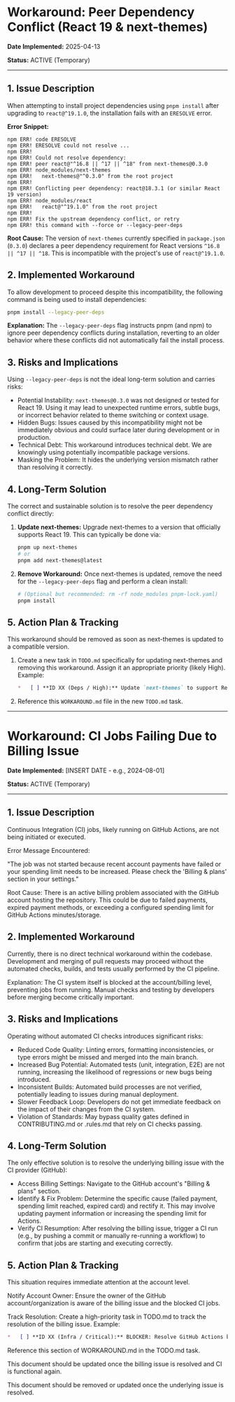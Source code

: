 # Workaround: Peer Dependency Conflict (React 19 & next-themes)

**Date Implemented:** 2025-04-13

**Status:** ACTIVE (Temporary)

---

## 1. Issue Description

When attempting to install project dependencies using `pnpm install` after upgrading to `react@^19.1.0`, the installation fails with an `ERESOLVE` error.

**Error Snippet:**

```
npm ERR! code ERESOLVE
npm ERR! ERESOLVE could not resolve ...
npm ERR!
npm ERR! Could not resolve dependency:
npm ERR! peer react@"^16.8 || ^17 || ^18" from next-themes@0.3.0
npm ERR! node_modules/next-themes
npm ERR!   next-themes@"^0.3.0" from the root project
npm ERR!
npm ERR! Conflicting peer dependency: react@18.3.1 (or similar React 19 version)
npm ERR! node_modules/react
npm ERR!   react@"^19.1.0" from the root project
npm ERR!
npm ERR! Fix the upstream dependency conflict, or retry
npm ERR! this command with --force or --legacy-peer-deps
```

**Root Cause:** The version of `next-themes` currently specified in `package.json` (`0.3.0`) declares a peer dependency requirement for React versions `^16.8 || ^17 || ^18`. This is incompatible with the project's use of `react@^19.1.0`.

## 2. Implemented Workaround

To allow development to proceed despite this incompatibility, the following command is being used to install dependencies:

```bash
pnpm install --legacy-peer-deps
```

**Explanation:** The `--legacy-peer-deps` flag instructs pnpm (and npm) to ignore peer dependency conflicts during installation, reverting to an older behavior where these conflicts did not automatically fail the install process.

## 3. Risks and Implications

Using `--legacy-peer-deps` is not the ideal long-term solution and carries risks:

*   Potential Instability: `next-themes@0.3.0` was not designed or tested for React 19. Using it may lead to unexpected runtime errors, subtle bugs, or incorrect behavior related to theme switching or context usage.
*   Hidden Bugs: Issues caused by this incompatibility might not be immediately obvious and could surface later during development or in production.
*   Technical Debt: This workaround introduces technical debt. We are knowingly using potentially incompatible package versions.
*   Masking the Problem: It hides the underlying version mismatch rather than resolving it correctly.

## 4. Long-Term Solution

The correct and sustainable solution is to resolve the peer dependency conflict directly:

1.  **Update next-themes:** Upgrade next-themes to a version that officially supports React 19. This can typically be done via:

    ```bash
    pnpm up next-themes
    # or
    pnpm add next-themes@latest
    ```
2.  **Remove Workaround:** Once next-themes is updated, remove the need for the `--legacy-peer-deps` flag and perform a clean install:

    ```bash
    # (Optional but recommended: rm -rf node_modules pnpm-lock.yaml)
    pnpm install
    ```

## 5. Action Plan & Tracking

This workaround should be removed as soon as next-themes is updated to a compatible version.

1.  Create a new task in `TODO.md` specifically for updating next-themes and removing this workaround. Assign it an appropriate priority (likely High). Example:

    ```markdown
    *   [ ] **ID XX (Deps / High):** Update `next-themes` to support React 19 and remove `--legacy-peer-deps` workaround. *Resolve peer dependency conflict documented in WORKAROUND.md*
    ```
2.  Reference this `WORKAROUND.md` file in the new `TODO.md` task.


---

# Workaround: CI Jobs Failing Due to Billing Issue

**Date Implemented:** [INSERT DATE - e.g., 2024-08-01]

**Status:** ACTIVE (Temporary)

---

## 1. Issue Description
Continuous Integration (CI) jobs, likely running on GitHub Actions, are not being initiated or executed.

Error Message Encountered:

"The job was not started because recent account payments have failed or your spending limit needs to be increased. Please check the 'Billing & plans' section in your settings."

Root Cause: There is an active billing problem associated with the GitHub account hosting the repository. This could be due to failed payments, expired payment methods, or exceeding a configured spending limit for GitHub Actions minutes/storage.

## 2. Implemented Workaround
Currently, there is no direct technical workaround within the codebase. Development and merging of pull requests may proceed without the automated checks, builds, and tests usually performed by the CI pipeline.

Explanation: The CI system itself is blocked at the account/billing level, preventing jobs from running. Manual checks and testing by developers before merging become critically important.

## 3. Risks and Implications
Operating without automated CI checks introduces significant risks:

*   Reduced Code Quality: Linting errors, formatting inconsistencies, or type errors might be missed and merged into the main branch.
*   Increased Bug Potential: Automated tests (unit, integration, E2E) are not running, increasing the likelihood of regressions or new bugs being introduced.
*   Inconsistent Builds: Automated build processes are not verified, potentially leading to issues during manual deployment.
*   Slower Feedback Loop: Developers do not get immediate feedback on the impact of their changes from the CI system.
*   Violation of Standards: May bypass quality gates defined in CONTRIBUTING.md or .rules.md that rely on CI checks passing.

## 4. Long-Term Solution
The only effective solution is to resolve the underlying billing issue with the CI provider (GitHub):

*   Access Billing Settings: Navigate to the GitHub account's "Billing & plans" section.
*   Identify & Fix Problem: Determine the specific cause (failed payment, spending limit reached, expired card) and rectify it. This may involve updating payment information or increasing the spending limit for Actions.
*   Verify CI Resumption: After resolving the billing issue, trigger a CI run (e.g., by pushing a commit or manually re-running a workflow) to confirm that jobs are starting and executing correctly.

## 5. Action Plan & Tracking
This situation requires immediate attention at the account level.

Notify Account Owner: Ensure the owner of the GitHub account/organization is aware of the billing issue and the blocked CI jobs.

Track Resolution: Create a high-priority task in TODO.md to track the resolution of the billing issue. Example:

```markdown
*   [ ] **ID XX (Infra / Critical):** BLOCKER: Resolve GitHub Actions billing issue preventing CI jobs from running. *See WORKAROUND.md for details.*
```
Reference this section of WORKAROUND.md in the TODO.md task.

This document should be updated once the billing issue is resolved and CI is functional again.

This document should be removed or updated once the underlying issue is resolved.